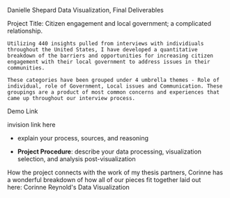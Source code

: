 Danielle Shepard
Data Visualization, Final Deliverables

Project Title:
Citizen engagement and local government; a complicated relationship.

	Utilizing 440 insights pulled from interviews with individiuals throughout the United States, I have developed a quantitative breakdown of the barriers and opportunities for increasing citizen engagement with their local government to address issues in their communities.  
	
	These categories have been grouped under 4 umbrella themes - Role of individual, role of Government, Local issues and Communication. These groupings are a product of most common concerns and experiences that came up throughout our interview process. 


Demo Link

invision link here

* explain your process, sources, and reasoning 

* **Project Procedure**: describe your data processing, visualization selection, and analysis post-visualization


How the project connects with the work of my thesis partners, Corinne has a wonderful breakdown of how all of our pieces fit together laid out here: Corinne Reynold's Data Visualization
